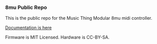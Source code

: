 ### 8mu Public Repo

This is the public repo for the Music Thing Modular 8mu midi controller. 

[Documentation is here](https://www.musicthing.co.uk/8mu)

Firmware is MIT Licensed. 
Hardware is CC-BY-SA. 
 
